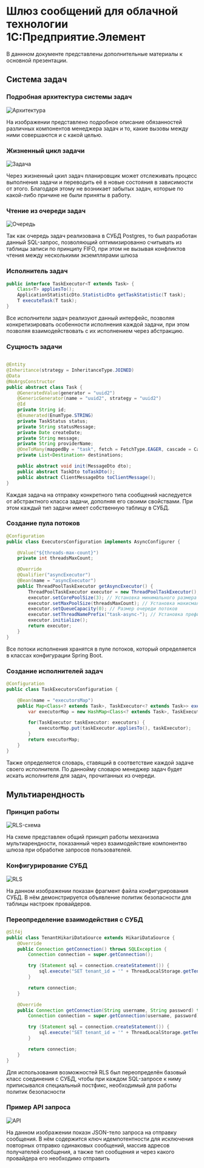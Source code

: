 # Шлюз сообщений для облачной технологии 1С:Предприятие.Элемент

В даннном документе представлены дополнительные материалы к основной презентации.

## Система задач
### Подробная архитектура системы задач

![Архитектура](/res/архитектура.png "Архитектура системы задач")

На изображении представлено подробное описание обязанностей различных компонентов менеджера задач и то, какие вызовы между ними совершаются и с какой целью.

### Жизненный цикл задачи

![Задача](/res/жизненный_цикл.png "Жизненный цикл задачи")

Через жизненный цкил задач планировщик может отслеживать процесс выполнения задачи и переводить её в новые состояния в зависимости от этого. Благодаря этому не возникает забытых задач, которые по какой-либо причине не были приняты в работу.

### Чтение из очереди задач

![Очередь](/res/очередь.png "SQL запрос чтения из очереди")

Так как очередь задач реализована в СУБД Postgres, то был разработан данный SQL-запрос, позволяющий оптимизированно считывать из таблицы записи по принципу FIFO, при этом не вызывая конфликтов чтения между несколькими экземплярами шлюза

### Исполнитель задач

```Java
public interface TaskExecutor<T extends Task> {
    Class<T> appliesTo();
    ApplicationStatisticDto.StatisticDto getTaskStatistic(T task);
    T executeTask(T task);
}
```

Все исполнители задач реализуют данный интерфейс, позволяя конкретизировать особенности исполнения каждой задачи, при этом позволяя взаимодействовать с их исполнением через абстракцию.

### Сущность задачи

```Java

@Entity
@Inheritance(strategy = InheritanceType.JOINED)
@Data
@NoArgsConstructor
public abstract class Task {
    @GeneratedValue(generator = "uuid2")
    @GenericGenerator(name = "uuid2", strategy = "uuid2")
    @Id
    private String id;
    @Enumerated(EnumType.STRING)
    private TaskStatus status;
    private String statusMessage;
    private Date createDate;
    private String message;
    private String providerName;
    @OneToMany(mappedBy = "task", fetch = FetchType.EAGER, cascade = CascadeType.ALL)
    private List<Destination> destinations;

    public abstract void init(MessageDto dto);
    public abstract TaskDto toTaskDto();
    public abstract ClientMessageDto toClientMessage();
}

```

Каждая задача на отправку конкретного типа сообщений наследуется от абстрактного класса задачи, дополняя его своими свойствами. При этом каждый тип задачи имеет собственную таблицу в СУБД.

### Создание пула потоков

```Java
@Configuration
public class ExecutorsConfiguration implements AsyncConfigurer {

    @Value("${threads-max-count}")
    private int threadsMaxCount;

    @Override
    @Qualifier("asyncExecutor")
    @Bean(name = "asyncExecutor")
    public ThreadPoolTaskExecutor getAsyncExecutor() {
        ThreadPoolTaskExecutor executor = new ThreadPoolTaskExecutor();
        executor.setCorePoolSize(3); // Установка минимального размера пула потоков
        executor.setMaxPoolSize(threadsMaxCount); // Установка макисмального размера пула потоков
        executor.setQueueCapacity(0); // Размер очереди потоков
        executor.setThreadNamePrefix("task-async-"); // Установка префикса имён потоков
        executor.initialize();
        return executor;
    }
}
```

Все потоки исполнения хранятся в пуле потоков, который определяется в классах конфигурации Spring Boot.

### Создание исполнителей задач

```Java
@Configuration
public class TaskExecutorsConfiguration {

    @Bean(name = "executorsMap")
    public Map<Class<? extends Task>, TaskExecutor<? extends Task>> executors(List<TaskExecutor> executors) {
        var executorMap = new HashMap<Class<? extends Task>, TaskExecutor<? extends Task>>();

        for(TaskExecutor taskExecutor: executors) {
            executorMap.put(taskExecutor.appliesTo(), taskExecutor);
        }
        return executorMap;
    }
}
```

Также определяется словарь, ставящий в соответствие каждой задаче своего исполнителя. По даннойму словарю менеджер задач будет искать исполнителя для задач, прочитанных из очереди.

## Мультиарендность

### Принцип работы

![RLS-схема](/res/RLS-схема.png "Принцип работы")

На схеме представлен общий принцип работы механизма мультиарендности, показанный через взаимодействие компонентво шлюза при обработке запросов пользователей.

### Конфигурирование СУБД

![RLS](/res/RLS.png "Конфигурирование СУБД")

На данном изображении показан фрагмент файла конфигурирования СУБД. В нём демонстрируется объявление политик безопасности для таблицы настроек провайдеров.

### Переопределение взаимодействия с СУБД

```Java
@Slf4j
public class TenantHikariDataSource extends HikariDataSource {
    @Override
    public Connection getConnection() throws SQLException {
        Connection connection = super.getConnection();

        try (Statement sql = connection.createStatement()) {
            sql.execute("SET tenant_id = '" + ThreadLocalStorage.getTenantName() + "'");
        }

        return connection;
    }

    @Override
    public Connection getConnection(String username, String password) throws SQLException {
        Connection connection = super.getConnection(username, password);

        try (Statement sql = connection.createStatement()) {
            sql.execute("SET tenant_id = '" + ThreadLocalStorage.getTenantName() + "'");
        }

        return connection;
    }
}
```

Для использования возможностей RLS был переопределён базовый класс соединения с СУБД, чтобы при каждом SQL-запросе к ниму приписывался специальный постфикс, необходимый для работы политик безопасности

### Пример API запроса

![API](/res/APIv3.png "Пример API запроса")

На данном изображении показн JSON-тело запроса на отправку сообщения. В нём содержится ключ идемпотентности для исключения повторных отправко одинаковых сообщений, массив адресов получателей сообщения, а также тип сообщения и через какого провайдера его необходимо отправить






